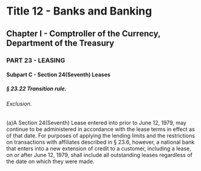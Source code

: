 
# Title 12 - Banks and Banking
## Chapter I - Comptroller of the Currency, Department of the Treasury
### PART 23 - LEASING
#### Subpart C - Section 24(Seventh) Leases
##### § 23.22 Transition rule.
###### Exclusion.

(a)A Section 24(Seventh) Lease entered into prior to June 12, 1979, may continue to be administered in accordance with the lease terms in effect as of that date. For purposes of applying the lending limits and the restrictions on transactions with affiliates described in § 23.6, however, a national bank that enters into a new extension of credit to a customer, including a lease, on or after June 12, 1979, shall include all outstanding leases regardless of the date on which they were made.

